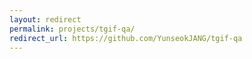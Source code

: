 ```yaml
---
layout: redirect
permalink: projects/tgif-qa/
redirect_url: https://github.com/YunseokJANG/tgif-qa
---
```

